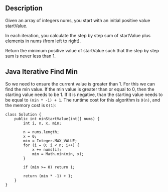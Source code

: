 ## Description

Given an array of integers nums, you start with an initial positive value startValue.

In each iteration, you calculate the step by step sum of startValue plus elements in nums (from left to right).

Return the minimum positive value of startValue such that the step by step sum is never less than 1.

## Java Iterative Find Min

So we need to ensure the current value is greater than 1. For this we can find the min value. If the min value is greater than or equal to 0, then the starting value needs to be 1. If it is negative, than the starting value needs to be equal to `(min * -1) + 1`. The runtime cost for this algorithm is `O(n)`, and the memory cost is `O(1)`:

```
class Solution {
    public int minStartValue(int[] nums) {
        int i, n, x, min;
        
        n = nums.length;
        x = 0;
        min = Integer.MAX_VALUE;
        for (i = 0; i < n; i++) {
            x += nums[i];
            min = Math.min(min, x);
        }
        
        if (min >= 0) return 1;
        
        return (min * -1) + 1;
    }
}
```